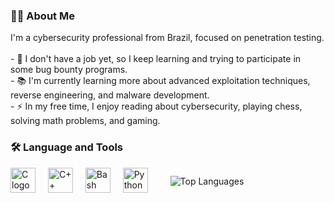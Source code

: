 <h3 align="left">👩‍💻 About Me</h3>

<p align="left">
I'm a cybersecurity professional from Brazil, focused on penetration testing.<br><br>
- 🔭 I don't have a job yet, so I keep learning and trying to participate in some bug bounty programs.<br>
- 📚 I'm currently learning more about advanced exploitation techniques, reverse engineering, and malware development.<br>
- ⚡ In my free time, I enjoy reading about cybersecurity, playing chess, solving math problems, and gaming.<br>
</p>

###
<!-- 
### Where to find me

[![Hack The Box](https://img.shields.io/badge/HackTheBox-111927?style=for-the-badge&logo=hackthebox&logoColor=9FEF00)](https://app.hackthebox.com/profile/1974932) 
[![TryHackMe](https://img.shields.io/badge/TryHackMe-111927?style=for-the-badge&logo=tryhackme&logoColor=white)](https://tryhackme.com/p/vituwc) 
<a href="https://www.linkedin.com/in/vituwc/">
<img src="https://img.shields.io/static/v1?message=LinkedIn&logo=linkedin&label=&color=0077B5&logoColor=white&labelColor=&style=for-the-badge" height="25" alt="LinkedIn Profile" />
</a>
-->
###

<h3 align="left">🛠 Language and Tools</h3>

<div style="display: flex; align-items: center;">
  <div align="left">
    <img src="https://cdn.jsdelivr.net/gh/devicons/devicon/icons/c/c-original.svg" height="40" alt="C logo" />
    <img width="12" />
    <img src="https://cdn.jsdelivr.net/gh/devicons/devicon/icons/cplusplus/cplusplus-original.svg" height="40" alt="C++ logo" />
    <img width="12" />
    <img src="https://cdn.jsdelivr.net/gh/devicons/devicon/icons/bash/bash-original.svg" height="40" alt="Bash logo" />   
    <img width="12" />
    <img src="https://cdn.jsdelivr.net/gh/devicons/devicon/icons/python/python-original.svg" height="40" alt="Python logo" />
    <img width="12" />
  </div>
  
  <div style="margin-left: 20px;">
    <img src="https://github-readme-stats.vercel.app/api/top-langs/?username=vituwc&layout=compact&theme=dark" alt="Top Languages" />
  </div>
</div>
